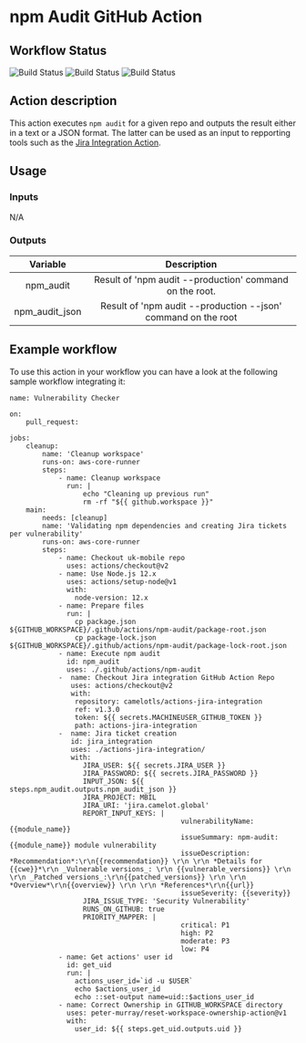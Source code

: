 # npm Audit GitHub Action

## Workflow Status
![Build Status](https://github.com/camelotls/actions-npm-audit/workflows/Lint%20Code%20Base/badge.svg)
![Build Status](https://github.com/camelotls/actions-npm-audit/workflows/ESLinter/badge.svg)
![Build Status](https://github.com/camelotls/actions-npm-audit/workflows/CodeQL/badge.svg)

## Action description
This action executes `npm audit` for a given repo and outputs the result either in a text or a JSON format. The latter can be used as an input to repporting tools such as the [Jira Integration Action](https://github.com/camelotls/actions-jira-integration).

## Usage
### Inputs
N/A

### Outputs
|Variable|Description|
|:--:|:--:|
|npm_audit|Result of 'npm audit --production' command on the root.|
|npm_audit_json|Result of 'npm audit --production --json' command on the root|

## Example workflow
To use this action in your workflow you can have a look at the following sample workflow integrating it:

```
name: Vulnerability Checker

on:
    pull_request:

jobs:
    cleanup:
        name: 'Cleanup workspace'
        runs-on: aws-core-runner
        steps:
            - name: Cleanup workspace
              run: |
                  echo "Cleaning up previous run"
                  rm -rf "${{ github.workspace }}"
    main:
        needs: [cleanup]
        name: 'Validating npm dependencies and creating Jira tickets per vulnerability'
        runs-on: aws-core-runner
        steps:
            - name: Checkout uk-mobile repo
              uses: actions/checkout@v2
            - name: Use Node.js 12.x
              uses: actions/setup-node@v1
              with:
                node-version: 12.x
            - name: Prepare files
              run: |
                cp package.json ${GITHUB_WORKSPACE}/.github/actions/npm-audit/package-root.json
                cp package-lock.json ${GITHUB_WORKSPACE}/.github/actions/npm-audit/package-lock-root.json
            - name: Execute npm audit
              id: npm_audit
              uses: ./.github/actions/npm-audit
            -  name: Checkout Jira integration GitHub Action Repo
               uses: actions/checkout@v2
               with:
                repository: camelotls/actions-jira-integration
                ref: v1.3.0
                token: ${{ secrets.MACHINEUSER_GITHUB_TOKEN }}
                path: actions-jira-integration
            -  name: Jira ticket creation
               id: jira_integration
               uses: ./actions-jira-integration/
               with:
                  JIRA_USER: ${{ secrets.JIRA_USER }}
                  JIRA_PASSWORD: ${{ secrets.JIRA_PASSWORD }}
                  INPUT_JSON: ${{ steps.npm_audit.outputs.npm_audit_json }}
                  JIRA_PROJECT: MBIL
                  JIRA_URI: 'jira.camelot.global'
                  REPORT_INPUT_KEYS: |
                                          vulnerabilityName: {{module_name}}
                                          issueSummary: npm-audit: {{module_name}} module vulnerability
                                          issueDescription: *Recommendation*:\r\n{{recommendation}} \r\n \r\n *Details for {{cwe}}*\r\n _Vulnerable versions_: \r\n {{vulnerable_versions}} \r\n \r\n _Patched versions_:\r\n{{patched_versions}} \r\n \r\n *Overview*\r\n{{overview}} \r\n \r\n *References*\r\n{{url}}
                                          issueSeverity: {{severity}}
                  JIRA_ISSUE_TYPE: 'Security Vulnerability'
                  RUNS_ON_GITHUB: true
                  PRIORITY_MAPPER: |
                                          critical: P1
                                          high: P2
                                          moderate: P3
                                          low: P4
            - name: Get actions' user id
              id: get_uid
              run: |
                actions_user_id=`id -u $USER`
                echo $actions_user_id
                echo ::set-output name=uid::$actions_user_id
            - name: Correct Ownership in GITHUB_WORKSPACE directory
              uses: peter-murray/reset-workspace-ownership-action@v1
              with:
                user_id: ${{ steps.get_uid.outputs.uid }}
```
